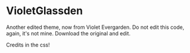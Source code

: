 # VioletGlassden
Another edited theme, now from Violet Evergarden.
Do not edit this code, again, it's not mine. Download the original and edit.

Credits in the css!
